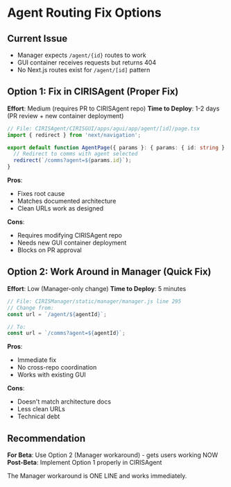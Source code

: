 # Agent Routing Fix Options

## Current Issue
- Manager expects `/agent/{id}` routes to work
- GUI container receives requests but returns 404
- No Next.js routes exist for `/agent/[id]` pattern

## Option 1: Fix in CIRISAgent (Proper Fix)
**Effort**: Medium (requires PR to CIRISAgent repo)
**Time to Deploy**: 1-2 days (PR review + new container deployment)

```typescript
// File: CIRISAgent/CIRISGUI/apps/agui/app/agent/[id]/page.tsx
import { redirect } from 'next/navigation';

export default function AgentPage({ params }: { params: { id: string } }) {
  // Redirect to comms with agent selected
  redirect(`/comms?agent=${params.id}`);
}
```

**Pros**:
- Fixes root cause
- Matches documented architecture
- Clean URLs work as designed

**Cons**:
- Requires modifying CIRISAgent repo
- Needs new GUI container deployment
- Blocks on PR approval

## Option 2: Work Around in Manager (Quick Fix)
**Effort**: Low (Manager-only change)
**Time to Deploy**: 5 minutes

```javascript
// File: CIRISManager/static/manager/manager.js line 295
// Change from:
const url = `/agent/${agentId}`;

// To:
const url = `/comms?agent=${agentId}`;
```

**Pros**:
- Immediate fix
- No cross-repo coordination
- Works with existing GUI

**Cons**:
- Doesn't match architecture docs
- Less clean URLs
- Technical debt

## Recommendation
**For Beta**: Use Option 2 (Manager workaround) - gets users working NOW
**Post-Beta**: Implement Option 1 properly in CIRISAgent

The Manager workaround is ONE LINE and works immediately.
